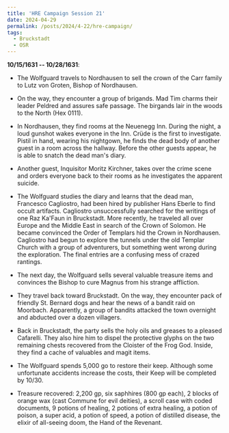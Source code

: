 ```yaml
---
title: 'HRE Campaign Session 21'
date: 2024-04-29
permalink: /posts/2024/4-22/hre-campaign/
tags:
  - Bruckstadt
  - OSR
---
```



**10/15/1631 -- 10/28/1631**:

- The Wolfguard travels to Nordhausen to sell the crown of the Carr family to Lutz von Groten, Bishop of Nordhausen.

- On the way, they encounter a group of brigands. Mad Tim charms their leader Peldred and assures safe passage. The birgands lair in the woods to the North (Hex 0111).

- In Nordhausen, they find rooms at the Neuenegg Inn. During the night, a loud gunshot wakes everyone in the Inn. Crüde is the first to investigate. Pistil in hand, wearing his nightgown, he finds the dead body of another guest in a room across the hallway. Before the other guests appear, he is able to snatch the dead man's diary.

- Another guest, Inquisitor Moritz Kirchner, takes over the crime scene and orders everyone back to their rooms as he investigates the apparent suicide.

- The Wolfguard studies the diary and learns that the dead man, Francesco Cagliostro, had been hired by publisher Hans Eberle to find occult artifacts. Cagliostro unsuccessfully searched for the writings of one Raz Ka'Faun in Bruckstadt. More recently, he traveled all over Europe and the Middle East in search of the Crown of Solomon. He became convinced the Order of Templars hid the Crown in Nordhausen. Cagliostro had begun to explore the tunnels under the old Templar Church with a group of adventurers, but something went wrong during the exploration. The final entries are a confusing mess of crazed rantings.

- The next day, the Wolfguard sells several valuable treasure items and convinces the Bishop to cure Magnus from his strange affliction.

- They travel back toward Bruckstadt. On the way, they encounter pack of friendly St. Bernard dogs and hear the news of a bandit raid on Moorbach. Apparently, a group of bandits attacked the town overnight and abducted over a dozen villagers.

- Back in Bruckstadt, the party sells the holy oils and greases to a pleased Cafarelli. They also hire him to dispel the protective glyphs on the two remaining chests recovered from the Cloister of the Frog God. Inside, they find a cache of valuables and magit items.

- The Wolfguard spends 5,000 go to restore their keep. Although some unfortunate accidents increase the costs, their Keep will be completed by 10/30.

- Treasure recovered: 2,200 gp, six saphhires (800 gp each), 2 blocks of orange wax (cast Commune for evil deities), a scroll case with coded documents, 9 potions of healing, 2 potions of extra healing, a potion of poison, a super acid, a potion of speed, a potion of distilled disease, the elixir of all-seeing doom, the Hand of the Revenant.